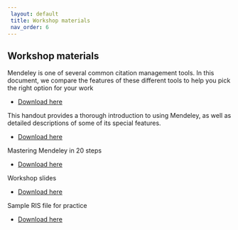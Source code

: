 ```yaml
---
 layout: default
 title: Workshop materials
 nav_order: 6
---
```


## Workshop materials

Mendeley is one of several common citation management tools. In this document, we compare the features of these different tools to help you pick the right option for your work

- [Download here](https://github.com/ubc-library-rc/intro-mendeley/blob/master/handouts/CM_ComprisonTable_Printer_20191031.pdf)

This handout provides a thorough introduction to using Mendeley, as well as detailed descriptions of some of its special features.

- [Download here](https://github.com/ubc-library-rc/intro-mendeley/blob/master/handouts/Mendeley_Handout_2020.pdf)

Mastering Mendeley in 20 steps

- [Download here](https://github.com/ubc-library-rc/intro-mendeley/blob/master/handouts/Mendeley-Challenges-in-20-Steps-2020.docx)

Workshop slides 

- [Download here](https://github.com/ubc-library-rc/intro-mendeley/blob/master/handouts/Mendeley-Presentation-2020_2021-winter-rev20210208.pdf)

Sample RIS file for practice 

- [Download here](https://github.com/ubc-library-rc/intro-citation/blob/master/content/cm.ris)
